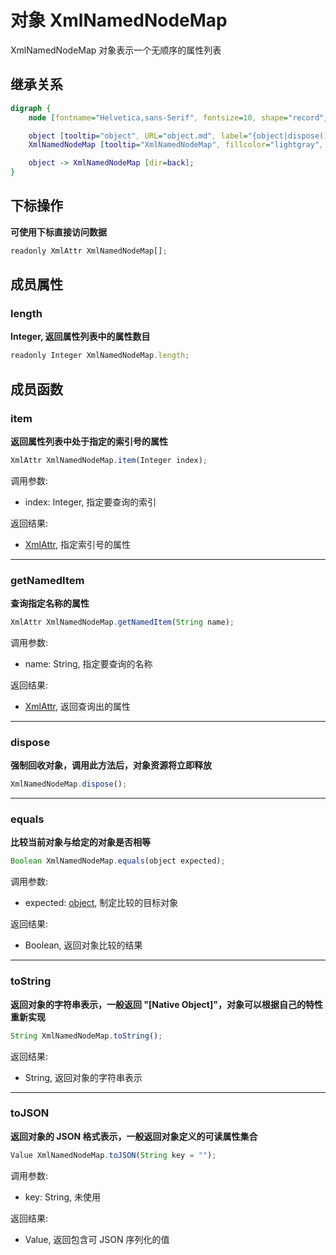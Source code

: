 # 对象 XmlNamedNodeMap
XmlNamedNodeMap 对象表示一个无顺序的属性列表

## 继承关系
```dot
digraph {
    node [fontname="Helvetica,sans-Serif", fontsize=10, shape="record", style="filled", fillcolor="white"];

    object [tooltip="object", URL="object.md", label="{object|dispose()\lequals()\ltoString()\ltoJSON()\l}"];
    XmlNamedNodeMap [tooltip="XmlNamedNodeMap", fillcolor="lightgray", label="{XmlNamedNodeMap|operator[]\l|length\l|item()\lgetNamedItem()\l}"];

    object -> XmlNamedNodeMap [dir=back];
}
```

## 下标操作
        
**可使用下标直接访问数据**

```JavaScript
readonly XmlAttr XmlNamedNodeMap[];
```

## 成员属性
        
### length
**Integer, 返回属性列表中的属性数目**

```JavaScript
readonly Integer XmlNamedNodeMap.length;
```

## 成员函数
        
### item
**返回属性列表中处于指定的索引号的属性**

```JavaScript
XmlAttr XmlNamedNodeMap.item(Integer index);
```

调用参数:
* index: Integer, 指定要查询的索引

返回结果:
* [XmlAttr](XmlAttr.md), 指定索引号的属性

--------------------------
### getNamedItem
**查询指定名称的属性**

```JavaScript
XmlAttr XmlNamedNodeMap.getNamedItem(String name);
```

调用参数:
* name: String, 指定要查询的名称

返回结果:
* [XmlAttr](XmlAttr.md), 返回查询出的属性

--------------------------
### dispose
**强制回收对象，调用此方法后，对象资源将立即释放**

```JavaScript
XmlNamedNodeMap.dispose();
```

--------------------------
### equals
**比较当前对象与给定的对象是否相等**

```JavaScript
Boolean XmlNamedNodeMap.equals(object expected);
```

调用参数:
* expected: [object](object.md), 制定比较的目标对象

返回结果:
* Boolean, 返回对象比较的结果

--------------------------
### toString
**返回对象的字符串表示，一般返回 "[Native Object]"，对象可以根据自己的特性重新实现**

```JavaScript
String XmlNamedNodeMap.toString();
```

返回结果:
* String, 返回对象的字符串表示

--------------------------
### toJSON
**返回对象的 JSON 格式表示，一般返回对象定义的可读属性集合**

```JavaScript
Value XmlNamedNodeMap.toJSON(String key = "");
```

调用参数:
* key: String, 未使用

返回结果:
* Value, 返回包含可 JSON 序列化的值

